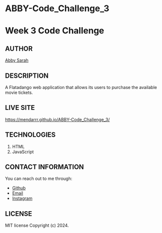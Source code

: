 # ABBY-Code_Challenge_3
# Week 3 Code Challenge

## AUTHOR
[Abby Sarah](https://github.com/mendarr)

## DESCRIPTION
A Flatadango web application that allows its users to purchase the available movie tickets.

## LIVE SITE
https://mendarrr.github.io/ABBY-Code_Challenge_3/

## TECHNOLOGIES
1. HTML
2. JavaScript

## CONTACT INFORMATION
You can reach out to me through:
- [Github](https://github.com/mendarr)
- [Email](https://mail.google.com/mail)
- [Instagram](https://www.instagram.com/men.darr)

## LICENSE
MIT license
Copyright (c) 2024.





